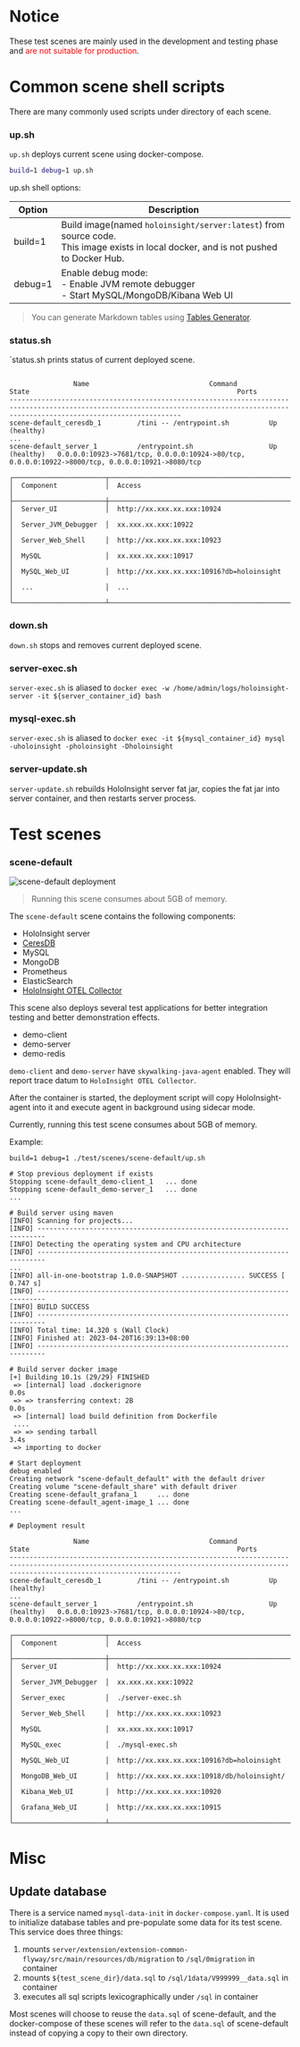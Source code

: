 # Notice
These test scenes are mainly used in the development and testing phase and <span style="color:red;">are not suitable for production</span>.

# Common scene shell scripts
There are many commonly used scripts under directory of each scene.

### up.sh
`up.sh` deploys current scene using docker-compose.

```bash
build=1 debug=1 up.sh
```

up.sh shell options:

| Option | Description |
|---|---|
| build=1 | Build image(named `holoinsight/server:latest`) from source code.<br>This image exists in local docker, and is not pushed to Docker Hub. |
| debug=1 | Enable debug mode:<br>- Enable JVM remote debugger<br>- Start MySQL/MongoDB/Kibana Web UI |

> You can generate Markdown tables using [Tables Generator](https://www.tablesgenerator.com/markdown_tables).

### status.sh
`status.sh prints status of current deployed scene.

```text

                Name                              Command                  State                                                    Ports
---------------------------------------------------------------------------------------------------------------------------------------------------------------------------------------
scene-default_ceresdb_1         /tini -- /entrypoint.sh          Up (healthy)
...
scene-default_server_1          /entrypoint.sh                   Up (healthy)   0.0.0.0:10923->7681/tcp, 0.0.0.0:10924->80/tcp, 0.0.0.0:10922->8000/tcp, 0.0.0.0:10921->8080/tcp

┌───────────────────────┬──────────────────────────────────────────────┐
│  Component            │  Access                                      │
├───────────────────────┼──────────────────────────────────────────────┤
│  Server_UI            │  http://xx.xxx.xx.xxx:10924                  │
│  Server_JVM_Debugger  │  xx.xxx.xx.xxx:10922                         │
│  Server_Web_Shell     │  http://xx.xxx.xx.xxx:10923                  │
│  MySQL                │  xx.xxx.xx.xxx:10917                         │
│  MySQL_Web_UI         │  http://xx.xxx.xx.xxx:10916?db=holoinsight   │
│  ...                  │  ...                                         │
└───────────────────────┴──────────────────────────────────────────────┘

```

### down.sh
`down.sh` stops and removes current deployed scene.

### server-exec.sh
`server-exec.sh` is aliased to `docker exec -w /home/admin/logs/holoinsight-server -it ${server_container_id} bash`

### mysql-exec.sh
`server-exec.sh` is aliased to `docker exec -it ${mysql_container_id} mysql -uholoinsight -pholoinsight -Dholoinsight`

### server-update.sh
`server-update.sh` rebuilds HoloInsight server fat jar, copies the fat jar into server container, and then restarts server process.

# Test scenes

### scene-default
![scene-default deployment](/resources/images/dev-guide/test/scene-default.jpg)
> Running this scene consumes about 5GB of memory.

The `scene-default` scene contains the following components:
- HoloInsight server
- [CeresDB](https://github.com/ceresdb/ceresdb)
- MySQL
- MongoDB
- Prometheus
- ElasticSearch
- [HoloInsight OTEL Collector](https://github.com/traas-stack/holoinsight-collector)

This scene also deploys several test applications for better integration testing and better demonstration effects.
- demo-client
- demo-server
- demo-redis

`demo-client` and `demo-server` have `skywalking-java-agent` enabled. They will report trace datum to `HoloInsight OTEL Collector`.

After the container is started, the deployment script will copy HoloInsight-agent into it and execute agent in background using sidecar mode.

Currently, running this test scene consumes about 5GB of memory.

Example:
```text
build=1 debug=1 ./test/scenes/scene-default/up.sh

# Stop previous deployment if exists
Stopping scene-default_demo-client_1   ... done
Stopping scene-default_demo-server_1   ... done
...

# Build server using maven
[INFO] Scanning for projects...
[INFO] ------------------------------------------------------------------------
[INFO] Detecting the operating system and CPU architecture
[INFO] ------------------------------------------------------------------------
...
[INFO] all-in-one-bootstrap 1.0.0-SNAPSHOT ................ SUCCESS [  0.747 s]
[INFO] ------------------------------------------------------------------------
[INFO] BUILD SUCCESS
[INFO] ------------------------------------------------------------------------
[INFO] Total time: 14.320 s (Wall Clock)
[INFO] Finished at: 2023-04-20T16:39:13+08:00
[INFO] ------------------------------------------------------------------------

# Build server docker image
[+] Building 10.1s (29/29) FINISHED
 => [internal] load .dockerignore                                                                                                                                                                                                                                        0.0s
 => => transferring context: 2B                                                                                                                                                                                                                                          0.0s
 => [internal] load build definition from Dockerfile
 ....
 => => sending tarball                                                                                                                                                                                                                                                   3.4s
 => importing to docker

# Start deployment 
debug enabled
Creating network "scene-default_default" with the default driver
Creating volume "scene-default_share" with default driver
Creating scene-default_grafana_1     ... done
Creating scene-default_agent-image_1 ... done
...

# Deployment result

                Name                              Command                  State                                                    Ports
---------------------------------------------------------------------------------------------------------------------------------------------------------------------------------------
scene-default_ceresdb_1         /tini -- /entrypoint.sh          Up (healthy)
...
scene-default_server_1          /entrypoint.sh                   Up (healthy)   0.0.0.0:10923->7681/tcp, 0.0.0.0:10924->80/tcp, 0.0.0.0:10922->8000/tcp, 0.0.0.0:10921->8080/tcp

┌───────────────────────┬──────────────────────────────────────────────┐
│  Component            │  Access                                      │
├───────────────────────┼──────────────────────────────────────────────┤
│  Server_UI            │  http://xx.xxx.xx.xxx:10924                  │
│  Server_JVM_Debugger  │  xx.xxx.xx.xxx:10922                         │
│  Server_exec          │  ./server-exec.sh                            │
│  Server_Web_Shell     │  http://xx.xxx.xx.xxx:10923                  │
│  MySQL                │  xx.xxx.xx.xxx:10917                         │
│  MySQL_exec           │  ./mysql-exec.sh                             │
│  MySQL_Web_UI         │  http://xx.xxx.xx.xxx:10916?db=holoinsight   │
│  MongoDB_Web_UI       │  http://xx.xxx.xx.xxx:10918/db/holoinsight/  │
│  Kibana_Web_UI        │  http://xx.xxx.xx.xxx:10920                  │
│  Grafana_Web_UI       │  http://xx.xxx.xx.xxx:10915                  │
└───────────────────────┴──────────────────────────────────────────────┘
```

# Misc
## Update database
There is a service named `mysql-data-init` in `docker-compose.yaml`. It is used to initialize database tables and pre-populate some data for its test scene.  
This service does three things:
1. mounts `server/extension/extension-common-flyway/src/main/resources/db/migration` to `/sql/0migration` in container 
2. mounts `${test_scene_dir}/data.sql` to `/sql/1data/V999999__data.sql` in container
3. executes all sql scripts lexicographically under `/sql` in container

Most scenes will choose to reuse the `data.sql` of scene-default, and the docker-compose of these scenes will refer to the `data.sql` of scene-default instead of copying a copy to their own directory.
